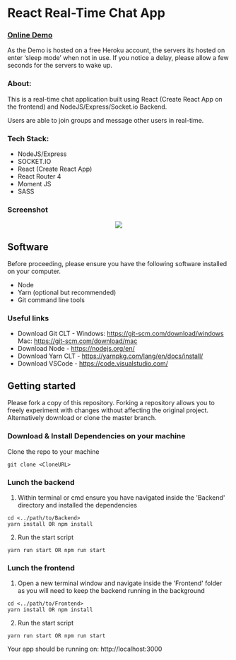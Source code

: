 # React Real-Time Chat App


### [Online Demo](https://react-chatapp-frontend.herokuapp.com)

As the Demo is hosted on a free Heroku account, the servers its hosted on enter ‘sleep mode’ when not in use. If you notice a delay, please allow a few seconds for the servers to wake up.


### About:

This is a real-time chat application built using React (Create React App on the frontend) and NodeJS/Express/Socket.io Backend.

Users are able to join groups and message other users in real-time.

### Tech Stack:

* NodeJS/Express
* SOCKET.IO
* React (Create React App)
* React Router 4
* Moment JS
* SASS

### Screenshot

<p align="center">
    <img src="http://git-assets.react-starter-kit.com/react_chat_app.png">  
</p>

## Software 

Before proceeding, please ensure you have the following software installed on your computer.

* Node
* Yarn (optional but recommended)
* Git command line tools

### Useful links

* Download Git CLT - Windows: https://git-scm.com/download/windows Mac: https://git-scm.com/download/mac
* Download Node - https://nodejs.org/en/
* Download Yarn CLT - https://yarnpkg.com/lang/en/docs/install/
* Download VSCode - https://code.visualstudio.com/

## Getting started

Please fork a copy of this repository. Forking a repository allows you to freely experiment with changes without affecting the original project. Alternatively download or clone the master branch.

### Download & Install Dependencies on your machine 

Clone the repo to your machine 

```
git clone <CloneURL>
```

### Lunch the backend

1)	Within terminal or cmd ensure you have navigated inside the 'Backend' directory and installed the dependencies

```
cd <../path/to/Backend> 
yarn install OR npm install
```

2) Run the start script

``` 
yarn run start OR npm run start
```

### Lunch the frontend

1) Open a new terminal window and navigate inside the 'Frontend' folder as you will need to keep the backend running in the background

```
cd <../path/to/Frontend> 
yarn install OR npm install
```

2) Run the start script

``` 
yarn run start OR npm run start
```

Your app should be running on: http://localhost:3000
